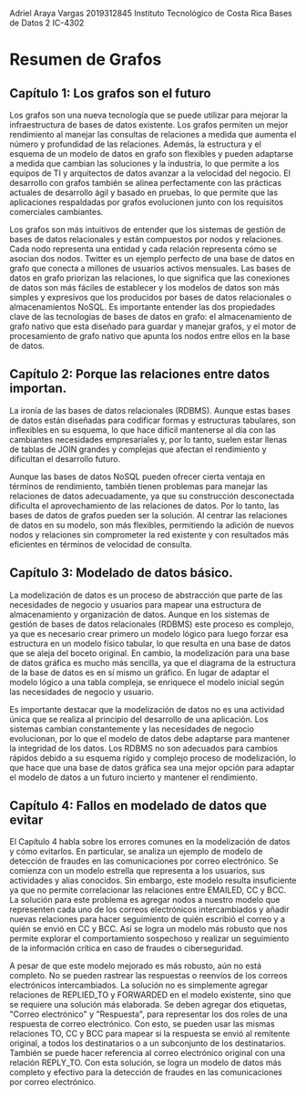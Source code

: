 Adriel Araya Vargas 2019312845 Instituto Tecnológico de Costa Rica Bases de Datos 2
IC-4302

# Resumen de Grafos

## Capítulo 1: Los grafos son el futuro

Los grafos son una nueva tecnología que se puede utilizar para mejorar la infraestructura de bases de datos existente. Los grafos permiten un mejor rendimiento al manejar las consultas de relaciones a medida que aumenta el número y profundidad de las relaciones. Además, la estructura y el esquema de un modelo de datos en grafo son flexibles y pueden adaptarse a medida que cambian las soluciones y la industria, lo que permite a los equipos de TI y arquitectos de datos avanzar a la velocidad del negocio. El desarrollo con grafos también se alinea perfectamente con las prácticas actuales de desarrollo ágil y basado en pruebas, lo que permite que las aplicaciones respaldadas por grafos evolucionen junto con los requisitos comerciales cambiantes.

Los grafos son más intuitivos de entender que los sistemas de gestión de bases de datos relacionales y están compuestos por nodos y relaciones. Cada nodo representa una entidad y cada relación representa cómo se asocian dos nodos. Twitter es un ejemplo perfecto de una base de datos en grafo que conecta a millones de usuarios activos mensuales. Las bases de datos en grafo priorizan las relaciones, lo que significa que las conexiones de datos son más fáciles de establecer y los modelos de datos son más simples y expresivos que los producidos por bases de datos relacionales o almacenamientos NoSQL. Es importante entender las dos propiedades clave de las tecnologías de bases de datos en grafo: el almacenamiento de grafo nativo que esta diseñado para guardar y manejar grafos, y el motor de procesamiento de grafo nativo que apunta los nodos entre ellos en la base de datos.

## Capítulo 2: Porque las relaciones entre datos importan.

La ironía de las bases de datos relacionales (RDBMS).  Aunque estas bases de datos están diseñadas para codificar formas y estructuras tabulares, son inflexibles en su esquema, lo que hace difícil mantenerse al día con las cambiantes necesidades empresariales y, por lo tanto, suelen estar llenas de tablas de JOIN grandes y complejas que afectan el rendimiento y dificultan el desarrollo futuro.

Aunque las bases de datos NoSQL pueden ofrecer cierta ventaja en términos de rendimiento, también tienen problemas para manejar las relaciones de datos adecuadamente, ya que su construcción desconectada dificulta el aprovechamiento de las relaciones de datos. Por lo tanto, las bases de datos de grafos pueden ser la solución. Al centrar las relaciones de datos en su modelo, son más flexibles, permitiendo la adición de nuevos nodos y relaciones sin comprometer la red existente y con resultados más eficientes en términos de velocidad de consulta.

## Capítulo 3: Modelado de datos básico.

La modelización de datos es un proceso de abstracción que parte de las necesidades de negocio y usuarios para mapear una estructura de almacenamiento y organización de datos. Aunque en los sistemas de gestión de bases de datos relacionales (RDBMS) este proceso es complejo, ya que es necesario crear primero un modelo lógico para luego forzar esa estructura en un modelo físico tabular, lo que resulta en una base de datos que se aleja del boceto original. En cambio, la modelización para una base de datos gráfica es mucho más sencilla, ya que el diagrama de la estructura de la base de datos es en sí mismo un gráfico. En lugar de adaptar el modelo lógico a una tabla compleja, se enriquece el modelo inicial según las necesidades de negocio y usuario.

Es importante destacar que la modelización de datos no es una actividad única que se realiza al principio del desarrollo de una aplicación. Los sistemas cambian constantemente y las necesidades de negocio evolucionan, por lo que el modelo de datos debe adaptarse para mantener la integridad de los datos. Los RDBMS no son adecuados para cambios rápidos debido a su esquema rígido y complejo proceso de modelización, lo que hace que una base de datos gráfica sea una mejor opción para adaptar el modelo de datos a un futuro incierto y mantener el rendimiento.

## Capítulo 4: Fallos en modelado de datos que evitar

El Capítulo 4 habla sobre los errores comunes en la modelización de datos y cómo evitarlos. En particular, se analiza un ejemplo de modelo de detección de fraudes en las comunicaciones por correo electrónico. Se comienza con un modelo estrella que representa a los usuarios, sus actividades y alias conocidos. Sin embargo, este modelo resulta insuficiente ya que no permite correlacionar las relaciones entre EMAILED, CC y BCC. La solución para este problema es agregar nodos a nuestro modelo que representen cada uno de los correos electrónicos intercambiados y añadir nuevas relaciones para hacer seguimiento de quién escribió el correo y a quién se envió en CC y BCC. Así se logra un modelo más robusto que nos permite explorar el comportamiento sospechoso y realizar un seguimiento de la información crítica en caso de fraudes o ciberseguridad.

A pesar de que este modelo mejorado es más robusto, aún no está completo. No se pueden rastrear las respuestas o reenvíos de los correos electrónicos intercambiados. La solución no es simplemente agregar relaciones de REPLIED_TO y FORWARDED en el modelo existente, sino que se requiere una solución más elaborada. Se deben agregar dos etiquetas, "Correo electrónico" y "Respuesta", para representar los dos roles de una respuesta de correo electrónico. Con esto, se pueden usar las mismas relaciones TO, CC y BCC para mapear si la respuesta se envió al remitente original, a todos los destinatarios o a un subconjunto de los destinatarios. También se puede hacer referencia al correo electrónico original con una relación REPLY_TO. Con esta solución, se logra un modelo de datos más completo y efectivo para la detección de fraudes en las comunicaciones por correo electrónico.

